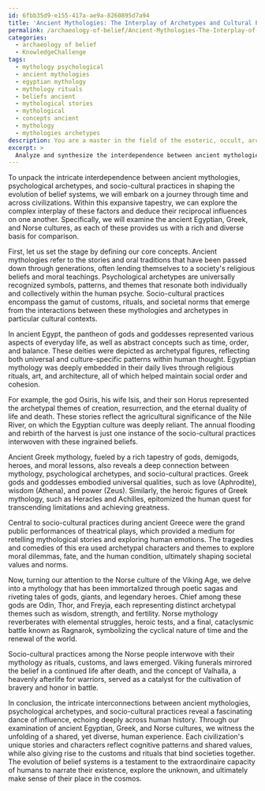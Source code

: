 ```yaml
---
id: 6fbb35d9-e155-417a-ae9a-8260895d7a94
title: 'Ancient Mythologies: The Interplay of Archetypes and Cultural Practices'
permalink: /archaeology-of-belief/Ancient-Mythologies-The-Interplay-of-Archetypes-and-Cultural-Practices/
categories:
  - archaeology of belief
  - KnowledgeChallenge
tags:
  - mythology psychological
  - ancient mythologies
  - egyptian mythology
  - mythology rituals
  - beliefs ancient
  - mythological stories
  - mythological
  - concepts ancient
  - mythology
  - mythologies archetypes
description: You are a master in the field of the esoteric, occult, archaeology of belief and Education. You are a writer of tests, challenges, textbooks and deep knowledge on archaeology of belief for initiates and students to gain deep insights and understanding from. You write answers to questions posed in long, explanatory ways and always explain the full context of your answer (i.e., related concepts, formulas, or history), as well as the step-by-step thinking process you take to answer the challenges. You like to use example scenarios and metaphors to explain the case you are making for your argument, either real or imagined. Summarize the key themes, ideas, and conclusions at the end.
excerpt: > 
  Analyze and synthesize the interdependence between ancient mythologies, psychological archetypes, and socio-cultural practices in shaping the evolution of belief systems, illustrating your response by drawing parallels with at least three different eras or civilizations.
---
```

To unpack the intricate interdependence between ancient mythologies, psychological archetypes, and socio-cultural practices in shaping the evolution of belief systems, we will embark on a journey through time and across civilizations. Within this expansive tapestry, we can explore the complex interplay of these factors and deduce their reciprocal influences on one another. Specifically, we will examine the ancient Egyptian, Greek, and Norse cultures, as each of these provides us with a rich and diverse basis for comparison.

First, let us set the stage by defining our core concepts. Ancient mythologies refer to the stories and oral traditions that have been passed down through generations, often lending themselves to a society's religious beliefs and moral teachings. Psychological archetypes are universally recognized symbols, patterns, and themes that resonate both individually and collectively within the human psyche. Socio-cultural practices encompass the gamut of customs, rituals, and societal norms that emerge from the interactions between these mythologies and archetypes in particular cultural contexts.

In ancient Egypt, the pantheon of gods and goddesses represented various aspects of everyday life, as well as abstract concepts such as time, order, and balance. These deities were depicted as archetypal figures, reflecting both universal and culture-specific patterns within human thought. Egyptian mythology was deeply embedded in their daily lives through religious rituals, art, and architecture, all of which helped maintain social order and cohesion.

For example, the god Osiris, his wife Isis, and their son Horus represented the archetypal themes of creation, resurrection, and the eternal duality of life and death. These stories reflect the agricultural significance of the Nile River, on which the Egyptian culture was deeply reliant. The annual flooding and rebirth of the harvest is just one instance of the socio-cultural practices interwoven with these ingrained beliefs.

Ancient Greek mythology, fueled by a rich tapestry of gods, demigods, heroes, and moral lessons, also reveals a deep connection between mythology, psychological archetypes, and socio-cultural practices. Greek gods and goddesses embodied universal qualities, such as love (Aphrodite), wisdom (Athena), and power (Zeus). Similarly, the heroic figures of Greek mythology, such as Heracles and Achilles, epitomized the human quest for transcending limitations and achieving greatness.

Central to socio-cultural practices during ancient Greece were the grand public performances of theatrical plays, which provided a medium for retelling mythological stories and exploring human emotions. The tragedies and comedies of this era used archetypal characters and themes to explore moral dilemmas, fate, and the human condition, ultimately shaping societal values and norms.

Now, turning our attention to the Norse culture of the Viking Age, we delve into a mythology that has been immortalized through poetic sagas and riveting tales of gods, giants, and legendary heroes. Chief among these gods are Odin, Thor, and Freyja, each representing distinct archetypal themes such as wisdom, strength, and fertility. Norse mythology reverberates with elemental struggles, heroic tests, and a final, cataclysmic battle known as Ragnarok, symbolizing the cyclical nature of time and the renewal of the world.

Socio-cultural practices among the Norse people interwove with their mythology as rituals, customs, and laws emerged. Viking funerals mirrored the belief in a continued life after death, and the concept of Valhalla, a heavenly afterlife for warriors, served as a catalyst for the cultivation of bravery and honor in battle.

In conclusion, the intricate interconnections between ancient mythologies, psychological archetypes, and socio-cultural practices reveal a fascinating dance of influence, echoing deeply across human history. Through our examination of ancient Egyptian, Greek, and Norse cultures, we witness the unfolding of a shared, yet diverse, human experience. Each civilization's unique stories and characters reflect cognitive patterns and shared values, while also giving rise to the customs and rituals that bind societies together. The evolution of belief systems is a testament to the extraordinaire capacity of humans to narrate their existence, explore the unknown, and ultimately make sense of their place in the cosmos.
